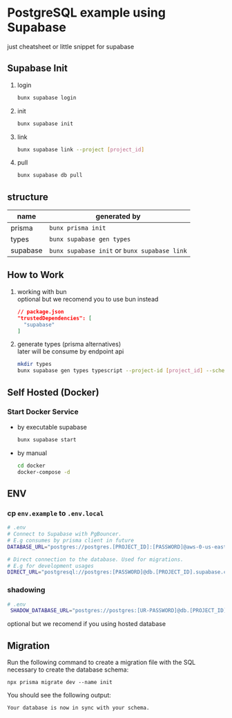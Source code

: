 # PostgreSQL example using Supabase
just cheatsheet or little snippet for supabase

## Supabase Init

1. login
   ```sh
   bunx supabase login
   ```
2. init
   ```sh
   bunx supabase init
   ```
3. link
   ```sh
   bunx supabase link --project [project_id]
   ```
4. pull
   ```sh
   bunx supabase db pull
   ```

## structure

| name     | generated by                                 |
| -------- | -------------------------------------------- |
| prisma   | `bunx prisma init`                           |
| types    | `bunx supabase gen types`                    |
| supabase | `bunx supabase init` or `bunx supabase link` |

## How to Work

1. working with bun\
   optional but we recomend you to use bun instead
   ```json
   // package.json
   "trustedDependencies": [
     "supabase"
   ]
   ```
2. generate types (prisma alternatives)\
   later will be consume by endpoint api
   ```sh
   mkdir types
   bunx supabase gen types typescript --project-id [project_id] --schema public > types/supabase.ts
   ```

## Self Hosted (Docker)

### Start Docker Service

- by executable supabase
  ```sh
  bunx supabase start
  ```
- by manual
  ```sh
  cd docker
  docker-compose -d
  ```

## ENV

### cp `env.example` to `.env.local`

```sh
# .env
# Connect to Supabase with PgBouncer.
# E.g consumes by prisma client in future
DATABASE_URL="postgres://postgres.[PROJECT_ID]:[PASSWORD]@aws-0-us-east-1.pooler.supabase.com:6543/postgres?pgbouncer=true"

# Direct connection to the database. Used for migrations.
# E.g for development usages
DIRECT_URL="postgresql://postgres:[PASSWORD]@db.[PROJECT_ID].supabase.co:5432/postgres"
```

### shadowing

```sh
# .env
 SHADOW_DATABASE_URL="postgres://postgres:[UR-PASSWORD]@db.[PROJECT_ID].supabase.co:5432/postgres_shadow"
```

optional but we recomend if you using hosted database

## Migration

Run the following command to create a migration file with the SQL necessary to create the database schema:

```
npx prisma migrate dev --name init
```

You should see the following output:

```
Your database is now in sync with your schema.
```
